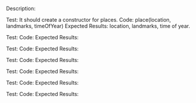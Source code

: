 Description:

Test: It should create a constructor for places. 
Code: place(location, landmarks, timeOfYear)
Expected Results: location, landmarks, time of year.

Test:
Code:
Expected Results:

Test:
Code:
Expected Results:

Test:
Code:
Expected Results:

Test:
Code:
Expected Results:

Test:
Code:
Expected Results:

Test:
Code:
Expected Results: